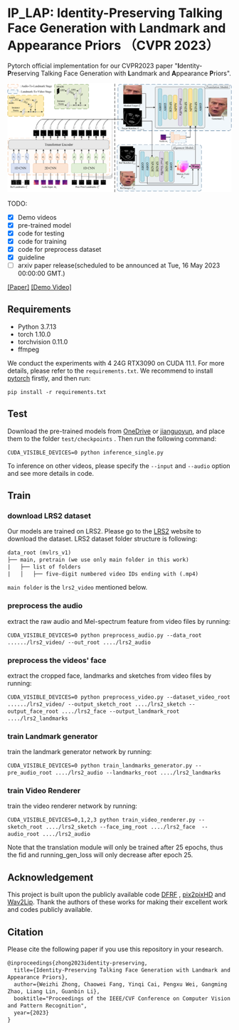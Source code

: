 # IP_LAP: Identity-Preserving Talking Face Generation with Landmark and Appearance Priors （CVPR 2023）

Pytorch official implementation for our CVPR2023 paper "**I**dentity-**P**reserving Talking Face Generation with **L**andmark and **A**ppearance **P**riors".

<img src='./CVPR2023framework.png' width=900>

TODO:
- [x] Demo videos
- [x] pre-trained model
- [x] code for testing
- [x] code for training
- [x] code for preprocess dataset
- [x] guideline 
- [ ] arxiv paper release(scheduled to be announced at Tue, 16 May 2023 00:00:00 GMT.)

[[Paper]](https://arxiv.org/abs/coming_soon) [[Demo Video]](https://youtu.be/wtb689iTJC8)

## Requirements
- Python 3.7.13
- torch 1.10.0
- torchvision 0.11.0
- ffmpeg

We conduct the experiments with 4 24G RTX3090 on CUDA 11.1. For more details, please refer to the `requirements.txt`. We recommend to install [pytorch](https://pytorch.org/) firstly, and then run:
```
pip install -r requirements.txt
```
## Test
Download the pre-trained models from [OneDrive](https://1drv.ms/f/s!Amqu9u09qiUGi7UJIADzCCC9rThkpQ?e=P1jG5N) or [jianguoyun](https://www.jianguoyun.com/p/DeXpK34QgZ-EChjI9YcFIAA), and place them to the folder `test/checkpoints` . Then run the following command:
```
CUDA_VISIBLE_DEVICES=0 python inference_single.py
```
To inference on other videos, please specify the `--input` and `--audio` option and see more details in code.

## Train
### download LRS2 dataset
Our models are trained on LRS2. Please go to the [LRS2](https://www.robots.ox.ac.uk/~vgg/data/lip_reading/lrs2.html) website to download the dataset. LRS2 dataset folder structure is following:
```
data_root (mvlrs_v1)
├── main, pretrain (we use only main folder in this work)
|	├── list of folders
|	│   ├── five-digit numbered video IDs ending with (.mp4)
```
`main folder` is the `lrs2_video` mentioned below.

### preprocess the audio
extract the raw audio and Mel-spectrum feature from video files by running: 
```
CUDA_VISIBLE_DEVICES=0 python preprocess_audio.py --data_root ....../lrs2_video/ --out_root ..../lrs2_audio
```
### preprocess the videos' face 

extract the cropped face, landmarks and sketches from video files by running: 

```
CUDA_VISIBLE_DEVICES=0 python preprocess_video.py --dataset_video_root ....../lrs2_video/ --output_sketch_root ..../lrs2_sketch --output_face_root ..../lrs2_face --output_landmark_root ..../lrs2_landmarks
```

### train Landmark generator

train the landmark generator network by running:

```
CUDA_VISIBLE_DEVICES=0 python train_landmarks_generator.py --pre_audio_root ..../lrs2_audio --landmarks_root ..../lrs2_landmarks
```

### train Video Renderer
train the video renderer network by running:
```
CUDA_VISIBLE_DEVICES=0,1,2,3 python train_video_renderer.py --sketch_root ..../lrs2_sketch --face_img_root ..../lrs2_face  --audio_root ..../lrs2_audio
```
Note that the translation module will only be trained  after 25 epochs, thus the fid and running_gen_loss will only decrease after epoch 25. 


## Acknowledgement
This project is built upon the publicly available code [DFRF](https://github.com/sstzal/DFRF) , [pix2pixHD](https://github.com/NVIDIA/pix2pixHD) and [Wav2Lip](https://github.com/Rudrabha/Wav2Lip/tree/master). Thank the authors of these works for making their excellent work and codes publicly available.


## Citation
Please cite the following paper if you use this repository in your research.
```
@inproceedings{zhong2023identity-preserving,
  title={Identity-Preserving Talking Face Generation with Landmark and Appearance Priors},
  author={Weizhi Zhong, Chaowei Fang, Yinqi Cai, Pengxu Wei, Gangming Zhao, Liang Lin, Guanbin Li},
  booktitle="Proceedings of the IEEE/CVF Conference on Computer Vision and Pattern Recognition",
  year={2023}
}
```



